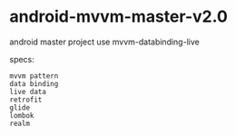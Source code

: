 # android-mvvm-master-v2.0
android master project use mvvm-databinding-live

specs:

    mvvm pattern
    data binding
    live data
    retrofit
    glide
    lombok
    realm
